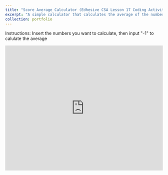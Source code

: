 ```yaml
---
title: "Score Average Calculator (Edhesive CSA Lesson 17 Coding Activity 1)"
excerpt: "A simple calculator that calculates the average of the numbers you give it<br/><img src='/images/AverageNail.png'>"
collection: portfolio
---
```


Instructions: Insert the numbers you want to calculate, then input "-1" to calulate the average
<iframe height="400px" width="100%" src="https://repl.it/@OMARIBERNARD/ED-Lesson-13-Lesson?lite=true" scrolling="no" frameborder="no" allowtransparency="true" allowfullscreen="true" sandbox="allow-forms allow-pointer-lock allow-popups allow-same-origin allow-scripts allow-modals"></iframe>
